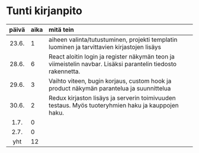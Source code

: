# Tunti kirjanpito

| päivä | aika | mitä tein  |
| :----:|:-----| :-----|
| 23.6. | 1    | aiheen valinta/tutustuminen, projekti templatin luominen ja tarvittavien kirjastojen lisäys  |
| 28.6. | 6    | React aloitin login ja register näkymän teon ja viimeistelin navbar. Lisäksi parantelin tiedosto rakennetta. |
| 29.6. | 3    | Vaihto viteen, bugin korjaus, custom hook ja product näkymän parantelua ja suunnittelua |
| 30.6. | 2    | Redux kirjaston lisäys ja serverin toimivuuden testaus. Myös tuoteryhmien haku ja kauppojen haku. |
| 1.7.  | 0    |  |
| 2.7.  | 0    |  |
| yht   | 12   | | 